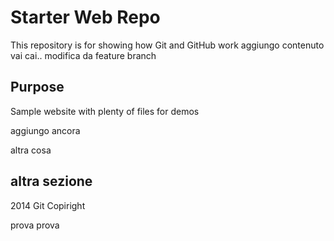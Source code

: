 # Starter Web Repo

This repository is for showing how Git and GitHub work
aggiungo contenuto
vai cai..
modifica da feature branch
## Purpose

Sample website with plenty of files for demos

aggiungo ancora

altra cosa
## altra sezione



2014 Git Copiright


prova prova
